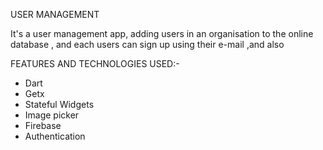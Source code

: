USER MANAGEMENT

It's a user management app,  adding users in an organisation to the online database , and each users can sign up using their e-mail ,and also 

FEATURES AND TECHNOLOGIES USED:- 
 - Dart
 - Getx
 - Stateful Widgets
 - Image picker
 - Firebase
 - Authentication
   
